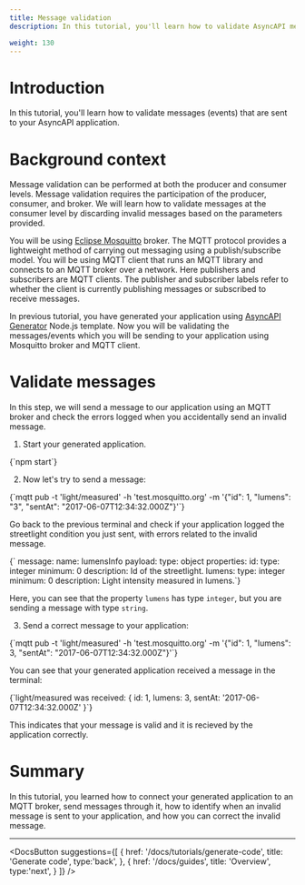 ```yaml
---
title: Message validation
description: In this tutorial, you'll learn how to validate AsyncAPI messages (events).

weight: 130
---
```


# Introduction
In this tutorial, you'll learn how to validate messages (events) that are sent to your AsyncAPI application.

# Background context
Message validation can be performed at both the producer and consumer levels. Message validation requires the participation of the producer, consumer, and broker. We will learn how to validate messages at the consumer level by discarding invalid messages based on the parameters provided.

You will be using [Eclipse Mosquitto](https://mosquitto.org/) broker. The MQTT protocol provides a lightweight method of carrying out messaging using a publish/subscribe model.
You will be using MQTT client that runs an MQTT library and connects to an MQTT broker over a network. Here publishers and subscribers are MQTT clients. The publisher and subscriber labels refer to whether the client is currently publishing messages or subscribed to receive messages.

In previous tutorial, you have generated your application using [AsyncAPI Generator](https://github.com/asyncapi/generator) Node.js template.
Now you will be validating the messages/events which you will be sending to your application using Mosquitto broker and MQTT client.

#  Validate messages
In this step, we will send a message to our application using an MQTT broker and check the errors logged when you accidentally send an invalid message.

1. Start your generated application.

<CodeBlock language="bash">
{`npm start`}
</CodeBlock>

2. Now let's try to send a message:

<CodeBlock language="bash">
  {`mqtt pub -t 'light/measured' -h 'test.mosquitto.org' -m '{"id": 1, "lumens": "3", "sentAt": "2017-06-07T12:34:32.000Z"}'`}
  </CodeBlock>
  
 Go back to the previous terminal and check if your application logged the streetlight condition you just sent, with errors related to the invalid message.
 
 <CodeBlock language="yaml" highlightedLines={[10,11]}>
  {`  message:
        name: lumensInfo
        payload:
          type: object
          properties:
            id:
              type: integer
              minimum: 0
              description: Id of the streetlight.
            lumens:
              type: integer
              minimum: 0
              description: Light intensity measured in lumens.`}
  </CodeBlock>
  
Here, you can see that the property `lumens` has type `integer`, but you are sending a message with type `string`.

3. Send a correct message to your application:

<CodeBlock language="bash">
  {`mqtt pub -t 'light/measured' -h 'test.mosquitto.org' -m '{"id": 1, "lumens": 3, "sentAt": "2017-06-07T12:34:32.000Z"}'`}
  </CodeBlock>

You can see that your generated application received a message in the terminal:

<CodeBlock language="bash">
  {`light/measured was received:
{ id: 1, lumens: 3, sentAt: '2017-06-07T12:34:32.000Z' }`}
  </CodeBlock>

This indicates that your message is valid and it is recieved by the application correctly.

# Summary 
In this tutorial, you learned how to connect your generated application to an MQTT broker, send messages through it, how to identify when an invalid message is sent to your application, and how you can correct the invalid message. 

---

<DocsButton
  suggestions={[
    {
      href: '/docs/tutorials/generate-code',
      title: 'Generate code',
      type:'back',
    },
    {
      href: '/docs/guides',
      title: 'Overview',
      type:'next',
    }
  ]}
/>
